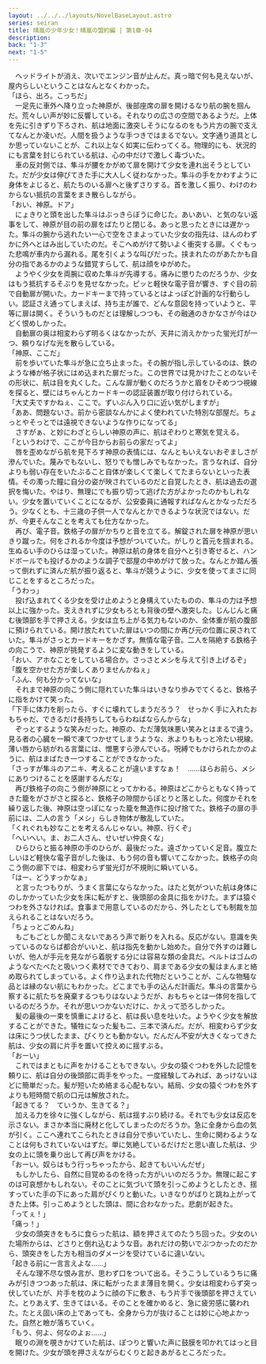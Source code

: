 ```yaml
---
layout: ../../../layouts/NovelBaseLayout.astro
series: seiran
title: 晴嵐の少年少女！晴嵐の盟約編 | 第1章-04
description: 
back: "1-3"
next: "1-5"
---
```


　ヘッドライトが消え、次いでエンジン音が止んだ。真っ暗で何も見えないが、屋内らしいということはなんとなくわかった。
<br>
「ほら、出ろ。こっちだ」
<br>
　一足先に車外へ降り立った神原が、後部座席の扉を開けるなり航の腕を掴んだ。荒々しい声が妙に反響している。それなりの広さの空間であるようだ。上体を先に引きずり下ろされ、航は地面に激突しそうになるのをもう片方の腕で支えてなんとか凌いだ。人間を扱うような手つきではまるでない。文字通り道具としか思っていないことが、これ以上なく如実に伝わってくる。物理的にも、状況的にも言葉を封じられている航は、心の中だけで激しく毒づいた。
<br>
　車の反対側では、隼斗が腰をかがめて扉を開けて少女を連れ出そうとしていた。だが少女は伸びてきた手に大人しく従わなかった。隼斗の手をかわすように身体をよじると、航たちのいる扉へと後ずさりする。首を激しく振り、わけのわからない抵抗の言葉をまき散らしながら。
<br>
「おい、神原。ドア」
<br>
　にょきりと頭を出した隼斗はぶっきらぼうに命じた。あいあい、と気のない返事をして、神原が目の前の扉をばたりと閉じる。あっと思ったときには遅かった。隼斗の腕から逃れたい一心で空をさまよっていた少女の指先は、ほんのわずかに外へとはみ出していたのだ。そこへめがけて勢いよく衝突する扉。くぐもった悲鳴が車内から漏れる。尾を引くような叫びだった。挟まれたのがあたかも自分の指であるかのような錯覚すらして、航は顔をゆがめた。
<br>
　ようやく少女を両腕に収めた隼斗が先導する。痛みに懲りたのだろうか、少女はもう抵抗するそぶりを見せなかった。ピッと軽快な電子音が響き、すぐ目の前で自動扉が開いた。カードキーまで持っているとはよっぽど計画的な行動らしい。認証さえ通ってしまえば、持ち主が誰で、どんな意図を持っていようと、平等に扉は開く。そういうものだとは理解しつつも、その融通のきかなさが今はひどく恨めしかった。
<br>
　自動扉の奥は相変わらず明るくはなかったが、天井に消えかかった蛍光灯が一つ、頼りなげな光を散らしている。
<br>
「神原、ここだ」
<br>
　前を歩いていた隼斗が急に立ち止まった。その腕が指し示しているのは、鉄のような棒が格子状にはめ込まれた扉だった。この世界では見かけたことのないその形状に、航は目を丸くした。こんな扉が動くのだろうかと眉をひそめつつ視線を探ると、壁にはちゃんとカードキーの認証装置が取り付けられている。
<br>
「大丈夫ですかねぇ、ここで。ずいぶん入り口に近い気がしますが」
<br>
「ああ、問題ないさ。前から密談なんかによく使われていた特別な部屋だ。ちょっとやそっとでは遠視できないような作りになってる」
<br>
　さすがぁ、と妙にわざとらしい神原の声に、航はぞわりと寒気を覚える。
<br>
「というわけで、ここが今日からお前らの家だってよ」
<br>
　唇を歪めながら航を見下ろす神原の表情には、なんともいえないおぞましさが滲んでいた。蔑みでもないし、怒りでも憎しみでもなかった。言うなれば、自分よりも弱い存在をいたぶること自体が楽しくて楽しくてたまらないといった表情。その濁った瞳に自分の姿が映されているのだと自覚したとき、航は過去の選択を悔いた。やはり、無理にでも振り切って逃げた方がよかったのかもしれない。少女を置いていくことになるが、公安委員に通報すればなんとかなっただろう。少なくとも、十三歳の子供一人でなんとかできるような状況ではない。だが、今更そんなことを考えても仕方なかった。
<br>
　再び、電子音。鉄格子の扉がかちりと音を立てる。解錠された扉を神原が思いきり蹴った。何をされるか今度は予想がついていた。がしりと首元を掴まれる。生ぬるい手のひらは湿っていた。神原は航の身体を自分へと引き寄せると、ハンドボールでも投げるかのような調子で部屋の中めがけて放った。なんとか踏ん張って倒れずに済んだ航が振り返ると、隼斗が競うように、少女を使ってまさに同じことをするところだった。
<br>
「うわっ」
<br>
　投げ込まれてくる少女を受け止めようと身構えていたものの、隼斗の力は予想以上に強かった。支えきれずに少女もろとも背後の壁へ激突した。じんじんと痛む後頭部を手で押さえる。少女は立ち上がる気力もないのか、全体重が航の腹部に預けられている。開け放たれていた扉はいつの間にか再び元の位置に戻されていた。隼斗がさっとカードキーをかざす。無情な電子音。二人を隔絶する鉄格子の向こうで、神原が挑発するように変な動きをしている。
<br>
「おい、アホなことをしている場合か。さっさとメシを与えて引き上げるぞ」
<br>
「腹を空かせた方が楽しくありませんかねぇ」
<br>
「ふん、何も分かってないな」
<br>
　それまで神原の向こう側に隠れていた隼斗はいきなり歩みでてくると、鉄格子に指をかけて笑った。
<br>
「下手に体力を削ったら、すぐに壊れてしまうだろう？　せっかく手に入れたおもちゃだ、できるだけ長持ちしてもらわねばならんからな」
<br>
　ぞっとするような笑みだった。神原の、ただ薄気味悪い笑みとはまるで違う。見る者の心臓を一瞬で凍てつかせてしまうような、氷よりももっと冷たい視線。薄い唇から紡がれる言葉には、憎悪すら滲んでいる。呪縛でもかけられたかのように、航はまばたき一つすることができなかった。
<br>
「さっすが隼斗のアニキ、考えることが違いますなぁ！　……ほらお前ら、メシにありつけることを感謝するんだな」
<br>
　再び鉄格子の向こう側が神原にとってかわる。神原はどこからともなく持ってきた籠をがさがさと探ると、鉄格子の隙間からぽとりと落とした。何度かそれを繰り返した後、神原は空っぽになった籠を無造作に投げ捨てた。鉄格子の扉の手前には、二人の言う「メシ」らしき物体が散乱していた。
<br>
「くれぐれも妙なことを考えるんじゃない。神原、行くぞ」
<br>
「へいへい。ま、お二人さん、せいぜい仲良くな」
<br>
　ひらひらと振る神原の手のひらが、最後だった。遠ざかっていく足音。腹立たしいほど軽快な電子音がした後は、もう何の音も響いてこなかった。鉄格子の向こう側の廊下では、相変わらず蛍光灯が不規則に瞬いている。
<br>
「はー、どうすっかなぁ」
<br>
　と言ったつもりが、うまく言葉にならなかった。はたと気がついた航は身体にのしかかっていた少女を床に転がすと、後頭部の金具に指をかけた。まずは猿ぐつわを外さなければ。食事まで用意しているのだから、外したとしても制裁を加えられることはないだろう。
<br>
「ちょっとごめんね」
<br>
　もごもごとしか聞こえないであろう声で断りを入れる。反応がない。意識を失っているのならば都合がいいと、航は指先を動かし始めた。自分で外すのは難しいが、他人が手元を見ながら着脱する分には容易な類の金具だ。ベルトはゴムのようなべたべたと吸いつく素材でできており、肩まである少女の髪はまんまと絡め取られてしまっている。よく作り込まれた代物だということが、こんな物騒な品とは縁のない航にもわかった。どこまでも手の込んだ計画だ。隼斗の言葉から察するに航たちを廃棄するつもりはないようだが、おもちゃとは一体何を指しているのだろうか。それが思いつかないだけに、かえって恐ろしかった。
<br>
　髪の最後の一束を慎重によけると、航は長い息を吐いた。ようやく少女を解放することができた。犠牲になった髪も二、三本で済んだ。だが、相変わらず少女は床にうつ伏したまま、ぴくりとも動かない。だんだん不安が大きくなってきた航は、少女の肩に片手を置いて控えめに揺すぶる。
<br>
「おーい」
<br>
　これではまともに声をかけることもできない。少女の猿ぐつわを外した記憶を頼りに、航は自分の後頭部に両手をやった。一度経験してみれば、あっけないほどに簡単だった。髪が短いため絡まる心配もない。結局、少女の猿ぐつわを外すよりも短時間で航の口元は解放された。
<br>
「起きてる？　ていうか、生きてる？」
<br>
　加える力を徐々に強くしながら、航は揺すぶり続ける。それでも少女は反応を示さない。まさか本当に廃材と化してしまったのだろうか。急に全身から血の気が引く。ここへ連れてこられたときは自分で歩いていたし、生命に関わるようなことは何もされていないはずだ。単に気絶しているだけだと思い直した航は、少女の上に頭を乗り出して再び声をかける。
<br>
「おーい。奴らはもう行っちゃったから、起きてもいいんだぜ」
<br>
　もしかしたら、自然に目覚めるのを待った方がいいのだろうか。無理に起こすのは可哀想かもしれない。そのことに気づいて頭を引っこめようとしたとき、揺すっていた手の下にあった肩がぴくりと動いた。いきなりがばりと跳ね上がってきた上体。引っこめようとした頭は、間に合わなかった。悲劇が起きた。
<br>
「ってぇ！」
<br>
「痛っ！」
<br>
　少女の頭突きをもろに食らった航は、額を押さえてのたうち回った。少女のいた場所からは、どさりと倒れ込むような音。あれだけの勢いでぶつかったのだから、頭突きをした方も相当のダメージを受けているに違いない。
<br>
「起きる前に一言言えよな……」
<br>
　そんな理不尽な恨み言が、思わず口をついて出る。そうこうしているうちに痛みが引きつつあった航は、床に転がったまま薄目を開く。少女は相変わらず突っ伏していたが、片手を枕のように顔の下に敷き、もう片手で後頭部を押さえていた。とりあえず、生きてはいる。そのことを確かめると、急に疲労感に襲われた。たとえ固い床の上であっても、全身から力が抜けることは妙に心地よかった。自然と瞼が落ちていく。
<br>
「もう、何よ、何なのよぉ……」
<br>
　眠りの淵を覗きかけていた航は、ぽつりと響いた声に鼓膜を叩かれてはっと目を開けた。少女が頭を押さえながらむくりと起きあがるところだった。